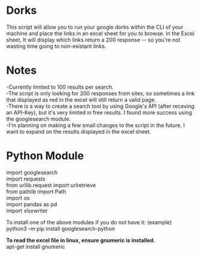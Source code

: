 # Dorks
This script will allow you to run your google dorks within the CLI of your machine and place the links in an excel sheet for you to browse. In the Excel sheet, It will display which links return a 200 response -- so you're not wasting time going to non-existant links.

# Notes
-Currently limited to 100 results per search. <br>
-The script is only looking for 200 responses from sites, so sometimes a link that displayed as red in the excel will still return a valid page. <br>
-There is a way to create a search tool by using Google's API (after receving an API-Key), but it's very limited in free results. I found more success using the googlesearch module. <br> 
-I'm planning on making a few small changes to the script in the future, I want to expand on the results displayed in the excel sheet. 

# Python Module
import googlesearch <br>
import requests <br>
from urllib.request import urlretrieve <br>
from pathlib import Path <br>
import os <br>
import pandas as pd <br>
import xlsxwriter <br>

<p>
  To install one of the above modules if you do not have it: (example) <br>
  python3 -m pip install googlesearch-python


<b>To read the excel file in linux, ensure gnumeric is installed. </b> <br>
apt-get install gnumeric 
